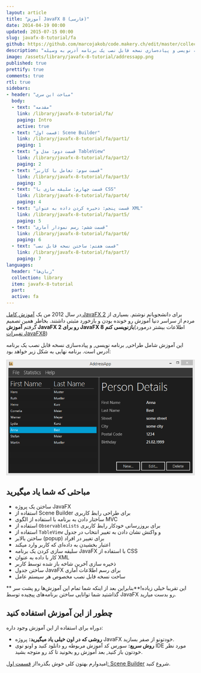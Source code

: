 ```yaml
---
layout: article
title: "آموزش JavaFX 8 (فارسی)"
date: 2014-04-19 00:00
updated: 2015-07-15 00:00
slug: javafx-8-tutorial/fa
github: https://github.com/marcojakob/code.makery.ch/edit/master/collections/library/javafx-8-tutorial-fa.md
description: "یک آموزش 7 قسمتی شامل طراحی, برنامه نویسی و پیاده‌سازی نسخه قابل نصب یک برنامه آدرس به وسیله JavaFX"
image: /assets/library/javafx-8-tutorial/addressapp.png
published: true
prettify: true
comments: true
rtl: true
sidebars:
- header: "مباحث این سری"
  body:
  - text: "مقدمه"
    link: /library/javafx-8-tutorial/fa/
    paging: Intro
    active: true
  - text: "قسمت اول: Scene Builder"
    link: /library/javafx-8-tutorial/fa/part1/
    paging: 1
  - text: "قسمت دوم: مدل و TableView"
    link: /library/javafx-8-tutorial/fa/part2/
    paging: 2
  - text: "قسمت سوم: تعامل با کاربر"
    link: /library/javafx-8-tutorial/fa/part3/
    paging: 3
  - text: "قسمت چهارم: سلیقه سازی با CSS"
    link: /library/javafx-8-tutorial/fa/part4/
    paging: 4
  - text: "قسمت پنجم: ذخیره کردن داده به عنوان XML"
    link: /library/javafx-8-tutorial/fa/part5/
    paging: 5
  - text: "قسمت ششم: رسم نمودار آماری"
    link: /library/javafx-8-tutorial/fa/part6/
    paging: 6
  - text: "قسمت هفتم: ساختن نسخه قابل نصب"
    link: /library/javafx-8-tutorial/fa/part7/
    paging: 7
languages:
  header: "زبان‌ها"
  collection: library
  item: javafx-8-tutorial
  part:
  active: fa
---
```


در سال 2012 من یک [آموزش کامل JavaFX 2](/library/javafx-2-tutorial) برای دانشجویانم نوشتم. بسیاری از مردم از سراسر دنیا آموزش رو خونده بودن و بازخورد مثبتی داشتند. بخاطر همین تصمیم گرفتم **آموزش JavaFX 2 رو برای JavaFX 8 بازنویسی کنم**(اطلاعات بیشتر درمورد [تغییرات JavaFX8](/blog/update-to-javafx-8-whats-new/))

این آموزش شامل طراحی, برنامه نویسی, و پیاده‌سازی نسخه قابل نصب یک برنامه آدرس است. برنامه نهایی به شکل زیر خواهد بود:

![Screenshot AddressApp](/assets/library/javafx-8-tutorial/addressapp.png)

## مباحثی که شما یاد میگیرید

* ساختن یک پروژه JavaFX
* استفاده از Scene Builder برای طراحی رابط کاربری
* ساختار دادن به برنامه با استفاده از الگوی MVC
* استفاده از `ObservableLists` برای بروزرسانی خودکار رابط کاربری
* استفاده از `TableView` و واکنش نشان دادن به تغییر انتخاب در جدول
* ساختن بالابر (popup) برای تغییر در افراد
* اعتبار بخشیدن به داده‌ای که کاربر وارد میکند
* سلیقه سازی کردن یک برنامه JavaFX با استفاده از CSS
* کار با داده به عنوان XML
* ذخیره سازی آخرین شاخه باز شده توسط کاربر 
* ساختن جدول JavaFX برای رسم اطلاعات آماری
* ساخت نسخه قابل نصب مخصوص هر سیستم عامل

** این تقریبا خیلی زیاده!**بنابراین بعد از اینکه شما تمام این آموزش‌ها رو پشت سر گذاشتید شما توانایی ساختن برنامه‌های پیچیده توسط JavaFX رو بدست میارید.

## چطور از این آموزش استفاده کنید

دوراه برای استفاده از این آموزش وجود داره:
* **روشی که در اون خیلی یاد میگیرید:** پروژه JavaFX خودتونو از صفر بسازید.
* **روش سریع:** سورس کد آموزش مربوطه رو دانلود کنید و اونو توی IDE مورد نظر خودتون باز کنید, بعد آموزش‌ رو بخونید تا کد رو متوجه بشید.

امیدوارم بهتون کلی خوش بگذره!از [قسمت اول: Scene Builder](/library/javafx-8-tutorial/fa/part1/) شروع کنید.
